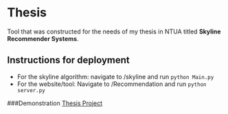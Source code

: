 # Thesis
Tool that was constructed for the needs of my thesis in NTUA titled **Skyline Recommender Systems**.

## Instructions for deployment
- For the skyline algorithm: navigate to /skyline and run `python Main.py `
- For the website/tool: Navigate to /Recommendation and run `python server.py`

###Demonstration
[Thesis Project](https://www.youtube.com/watch?v=PiCxrZUdXyU)
